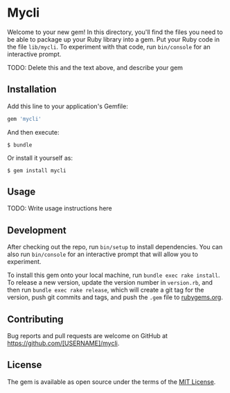 # Mycli

Welcome to your new gem! In this directory, you'll find the files you need to be able to package up your Ruby library into a gem. Put your Ruby code in the file `lib/mycli`. To experiment with that code, run `bin/console` for an interactive prompt.

TODO: Delete this and the text above, and describe your gem

## Installation

Add this line to your application's Gemfile:

```ruby
gem 'mycli'
```

And then execute:

    $ bundle

Or install it yourself as:

    $ gem install mycli

## Usage

TODO: Write usage instructions here

## Development

After checking out the repo, run `bin/setup` to install dependencies. You can also run `bin/console` for an interactive prompt that will allow you to experiment.

To install this gem onto your local machine, run `bundle exec rake install`. To release a new version, update the version number in `version.rb`, and then run `bundle exec rake release`, which will create a git tag for the version, push git commits and tags, and push the `.gem` file to [rubygems.org](https://rubygems.org).

## Contributing

Bug reports and pull requests are welcome on GitHub at https://github.com/[USERNAME]/mycli.


## License

The gem is available as open source under the terms of the [MIT License](http://opensource.org/licenses/MIT).

